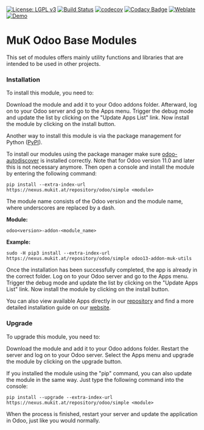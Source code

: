 [![License: LGPL v3](https://img.shields.io/badge/License-LGPL%20v3-blue.svg)](https://www.gnu.org/licenses/lgpl-3.0)
[![Build Status](https://travis-ci.org/muk-it/muk_base.svg?branch=13.0)](https://travis-ci.org/muk-it/muk_base)
[![codecov](https://codecov.io/gh/muk-it/muk_base/branch/13.0/graph/badge.svg)](https://codecov.io/gh/muk-it/muk_base)
[![Codacy Badge](https://api.codacy.com/project/badge/Grade/c867f25820614ed795e7567e37bd81c0)](https://www.codacy.com/app/keshrath/muk_base?utm_source=github.com&amp;utm_medium=referral&amp;utm_content=muk-it/muk_base&amp;utm_campaign=Badge_Grade)
[![Weblate](https://weblate.mukit.at/widgets/base-13/-/svg-badge.svg)](https://weblate.mukit.at/projects/base-13/)
[![Demo](https://img.shields.io/badge/demo-Try%20me-243742.svg)](https://demo.mukit.at)

# MuK Odoo Base Modules

This set of modules offers mainly utility functions and libraries that are intended to be used in other projects.

### Installation

To install this module, you need to:

Download the module and add it to your Odoo addons folder. Afterward,
log on to your Odoo server and go to the Apps menu. Trigger the debug
mode and update the list by clicking on the "Update Apps List" link. Now
install the module by clicking on the install button.

Another way to install this module is via the package management for
Python ([PyPI]).

To install our modules using the package manager make sure
[odoo-autodiscover] is installed correctly. Note that for Odoo version 
11.0 and later this is not necessary anymore.  Then open a console and 
install the module by entering the following command:

`pip install --extra-index-url https://nexus.mukit.at/repository/odoo/simple <module>`

The module name consists of the Odoo version and the module name, where
underscores are replaced by a dash.

**Module:**

`odoo<version>-addon-<module_name>`

**Example:**

`sudo -H pip3 install --extra-index-url https://nexus.mukit.at/repository/odoo/simple odoo13-addon-muk-utils`

Once the installation has been successfully completed, the app is
already in the correct folder. Log on to your Odoo server and go to the
Apps menu. Trigger the debug mode and update the list by clicking on the
"Update Apps List" link. Now install the module by clicking on the
install button.

You can also view available Apps directly in our [repository] and find a
more detailed installation guide on our [website].

### Upgrade

To upgrade this module, you need to:

Download the module and add it to your Odoo addons folder. Restart the
server and log on to your Odoo server. Select the Apps menu and upgrade
the module by clicking on the upgrade button.

If you installed the module using the "pip" command, you can also update
the module in the same way. Just type the following command into the
console:

`pip install --upgrade --extra-index-url https://nexus.mukit.at/repository/odoo/simple <module>`

When the process is finished, restart your server and update the
application in Odoo, just like you would normally.

  [PyPI]: https://pypi.org/project/pip/
  [odoo-autodiscover]: https://pypi.org/project/odoo-autodiscover/
  [repository]: https://nexus.mukit.at/#browse/browse:odoo
  [website]: https://mukit.at/page/open-source
  [MuK IT]: https://www.mukit.at/
